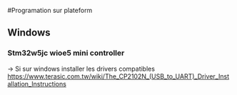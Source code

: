 #Programation sur plateform 

## Windows 
### Stm32w5jc wioe5 mini controller
-> Si sur windows installer les drivers compatibles
https://www.terasic.com.tw/wiki/The_CP2102N_(USB_to_UART)_Driver_Installation_Instructions
